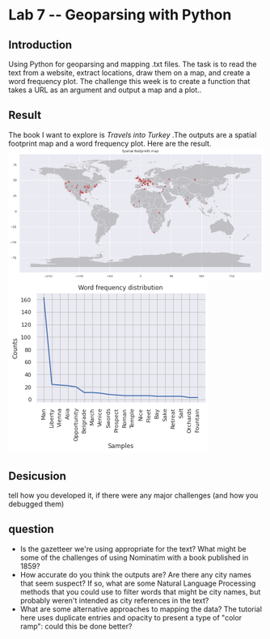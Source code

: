 # Lab 7 -- Geoparsing with Python
## Introduction
Using Python for geoparsing and mapping .txt files. The task is to read the text from a website, extract locations, draw them on a map, and create a word frequency plot. The challenge this week is to create a function that takes a URL as an argument and output a map and a plot.. 
## Result
The book I want to explore is *Travels into Turkey* .The outputs are a spatial footprint map and a word frequency plot. Here are the result.
![Spatial Footprint Map](images/FootprintMap.png)
![Word Frequency Plot](images/FrequencyPlot.png)
## Desicusion
tell how you developed it, if there were any major challenges (and how you debugged them)
## question
* Is the gazetteer we're using appropriate for the text? What might be some of the challenges of using Nominatim with a book published in 1859?
* How accurate do you think the outputs are? Are there any city names that seem suspect? If so, what are some Natural Language Processing methods that you could use to filter words that might be city names, but probably weren't intended as city references in the text?
* What are some alternative approaches to mapping the data? The tutorial here uses duplicate entries and opacity to present a type of "color ramp": could this be done better?
